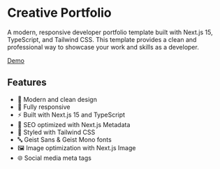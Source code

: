 # Creative Portfolio

A modern, responsive developer portfolio template built with Next.js 15, TypeScript, and Tailwind CSS. This template provides a clean and professional way to showcase your work and skills as a developer.

[Demo](https://www.devportfoliotemplates.com/portfolios/creative-portfolio)

## Features

- 🎨 Modern and clean design
- 📱 Fully responsive
- ⚡ Built with Next.js 15 and TypeScript
- 🎯 SEO optimized with Next.js Metadata
- 💅 Styled with Tailwind CSS
- 🔤 Geist Sans & Geist Mono fonts
- 🖼️ Image optimization with Next.js Image
- 🌐 Social media meta tags
